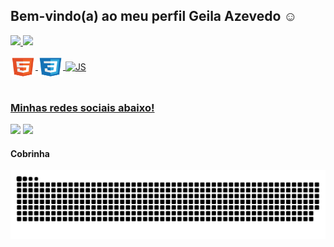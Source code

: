 ## Bem-vindo(a) ao meu perfil Geila Azevedo ☺️

 <div>
   <a href="https://github.com/geilaazevedo">
   <img height="180em" src="https://github-readme-stats.vercel.app/api?username=geilaazevedo&show_icons=true&theme=swift&include_all_commits=true&count_private=true"/>
   <img height="180em" src="https://github-readme-stats.vercel.app/api/top-langs/?username=geilaazevedo&layout=compact&langs_count=6&theme=swift"/>
</div>
    
<div style="display: inline_block"><br>
 
  <img align="center" alt="HTML" height="30" width="40" src="https://raw.githubusercontent.com/devicons/devicon/master/icons/html5/html5-original.svg">
  <img align="center" alt="CSS" height="30" width="40" src="https://raw.githubusercontent.com/devicons/devicon/master/icons/css3/css3-original.svg">
  <img align="center" alt="JS" height="30" width="40" src="https://cdn.jsdelivr.net/gh/devicons/devicon/icons/javascript/javascript-original.svg" />  
</div>
 
<br>
 
### Minhas redes sociais abaixo!
 
<div> 
  <a href="https://instagram.com/geilaazevedo" target="_blank"><img src="https://img.shields.io/badge/-Instagram-%23E4405F?style=for-the-badge&logo=instagram&logoColor=white" target="_blank"></a>
  <a href = "mailto:geilaazevedo@gmail.com"><img src="https://img.shields.io/badge/-Gmail-%23333?style=for-the-badge&logo=gmail&logoColor=white" target="_blank"></a>
</div>

#### Cobrinha
![snake gif](https://github.com/geilaazevedo/geilaazevedo/blob/output/github-contribution-grid-snake.svg)

  
